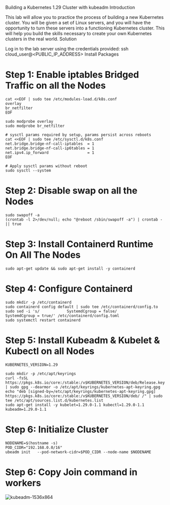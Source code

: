 Building a Kubernetes 1.29 Cluster with kubeadm
Introduction

This lab will allow you to practice the process of building a new Kubernetes cluster. You will be given a set of Linux servers, and you will have the opportunity to turn these servers into a functioning Kubernetes cluster. This will help you build the skills necessary to create your own Kubernetes clusters in the real world.
Solution

Log in to the lab server using the credentials provided:
ssh cloud_user@<PUBLIC_IP_ADDRESS>
Install Packages

# Step 1: Enable iptables Bridged Traffic on all the Nodes
```
cat <<EOF | sudo tee /etc/modules-load.d/k8s.conf
overlay
br_netfilter
EOF

sudo modprobe overlay
sudo modprobe br_netfilter

# sysctl params required by setup, params persist across reboots
cat <<EOF | sudo tee /etc/sysctl.d/k8s.conf
net.bridge.bridge-nf-call-iptables  = 1
net.bridge.bridge-nf-call-ip6tables = 1
net.ipv4.ip_forward                 = 1
EOF

# Apply sysctl params without reboot
sudo sysctl --system
```

# Step 2: Disable swap on all the Nodes
```
sudo swapoff -a
(crontab -l 2>/dev/null; echo "@reboot /sbin/swapoff -a") | crontab - || true
```
# Step 3: Install Containerd Runtime On All The Nodes
```
sudo apt-get update && sudo apt-get install -y containerd
```
# Step 4: Configure Containerd 
```
sudo mkdir -p /etc/containerd
sudo containerd config default | sudo tee /etc/containerd/config.to
sudo sed -i 's/            SystemdCgroup = false/            SystemdCgroup = true/' /etc/containerd/config.toml
sudo systemctl restart containerd
```
# Step 5: Install Kubeadm & Kubelet & Kubectl on all Nodes
```
KUBERNETES_VERSION=1.29

sudo mkdir -p /etc/apt/keyrings
curl -fsSL https://pkgs.k8s.io/core:/stable:/v$KUBERNETES_VERSION/deb/Release.key | sudo gpg --dearmor -o /etc/apt/keyrings/kubernetes-apt-keyring.gpg
echo "deb [signed-by=/etc/apt/keyrings/kubernetes-apt-keyring.gpg] https://pkgs.k8s.io/core:/stable:/v$KUBERNETES_VERSION/deb/ /" | sudo tee /etc/apt/sources.list.d/kubernetes.list
sudo apt-get install -y kubelet=1.29.0-1.1 kubectl=1.29.0-1.1 kubeadm=1.29.0-1.1
```
# Step 6: Initialize Cluster 
```
NODENAME=$(hostname -s)
POD_CIDR="192.168.0.0/16"
ubeadm init   --pod-network-cidr=$POD_CIDR --node-name $NODENAME 
```

# Step 6: Copy Join command in workers 
![kubeadm-1536x864](https://github.com/user-attachments/assets/5e37d182-5bae-40c8-93c9-73f06604ceea)


